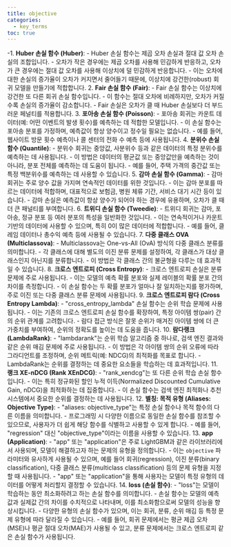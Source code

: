 ```yaml
---
title: objective
categories:
  - key_terms
toc: true
---
```


 -1. **Huber 손실 함수 (Huber)**:
    - Huber 손실 함수는 제곱 오차 손실과 절대 값 오차 손실의 조합입니다.
    - 오차가 작은 경우에는 제곱 오차를 사용해 민감하게 반응하고, 오차가 큰 경우에는 절대 값 오차를 사용해 이상치에 덜 민감하게 반응합니다.
    - 이는 오차에 대한 손실의 증가율이 오차가 커지면서 줄어들기 때문에, 이상치에 강건한(robust) 회귀 모델을 만들기에 적합합니다.
2. **Fair 손실 함수 (Fair)**:
    - Fair 손실 함수는 이상치에 강건한 또 다른 회귀 손실 함수입니다.
    - 이 함수는 절대 오차에 비례하지만, 오차가 커질수록 손실의 증가율이 감소합니다.
    - Fair 손실은 오차가 클 때 Huber 손실보다 더 부드러운 페널티를 적용합니다.
3. **포아송 손실 함수 (Poisson)**:
    - 포아송 회귀는 카운트 데이터(예: 어떤 이벤트의 발생 횟수)를 예측하는 데 적합한 모델입니다.
    - 이 손실 함수는 포아송 분포를 가정하며, 예측값이 항상 양수이고 정수일 필요는 없습니다.
    - 예를 들어, 웹사이트 방문 횟수 예측이나 콜 센터의 전화 수 예측 등에 사용됩니다.
4. **분위수 손실 함수 (Quantile)**:
    - 분위수 회귀는 중앙값, 사분위수 등과 같은 데이터의 특정 분위수를 예측하는 데 사용됩니다.
    - 이 방법은 데이터의 평균값 또는 중앙값만을 예측하는 것이 아니라, 분포 전체를 예측하는 데 도움이 됩니다.
    - 예를 들어, 주택 가격의 중간값 또는 특정 백분위수를 예측하는 데 사용할 수 있습니다.
5. **감마 손실 함수 (Gamma)**:
    - 감마 회귀는 주로 양수 값을 가지며 연속적인 데이터를 위한 것입니다.
    - 이는 감마 분포를 따르는 데이터에 적합하며, 대표적으로 보험금, 병원 체류 기간, 서비스 대기 시간 등이 있습니다.
    - 감마 손실은 예측값이 항상 양수가 되어야 하는 경우에 유용하며, 오차가 클 때 더 큰 패널티를 부여합니다.
6. **트위디 손실 함수 (Tweedie)**:
    - 트위디 회귀는 감마, 포아송, 정규 분포 등 여러 분포의 특성을 일반화한 것입니다.
    - 이는 연속적이거나 카운트 기반의 데이터에 사용할 수 있으며, 특히 0이 많은 데이터에 적합합니다.
    - 예를 들어, 클레임 데이터나 총수익 예측 등에 사용될 수 있습니다.
7. **다중 클래스 OVA (Multiclassova)**:
    - Multiclassova는 One-vs-All (OvA) 방식의 다중 클래스 분류를 의미합니다.
    - 각 클래스에 대해 별도의 이진 분류 문제를 설정하여, 각 클래스가 대상 클래스인지 아닌지를 분류합니다.
    - 이 방법은 각 클래스 간의 불균형을 다루는 데 효과적일 수 있습니다.
8. **크로스 엔트로피 (Cross Entropy)**:
    - 크로스 엔트로피 손실은 분류 문제에 주로 사용됩니다.
    - 이는 모델의 예측 확률 분포와 실제 레이블의 확률 분포 간의 차이를 측정합니다.
    - 이 손실 함수는 두 확률 분포가 얼마나 잘 일치하는지를 평가하며, 주로 이진 또는 다중 클래스 분류 문제에 사용됩니다.
9. **크로스 엔트로피 람다 (Cross Entropy Lambda)**:
    - "cross_entropy_lambda" 손실 함수는 순위 학습 문제에 사용됩니다.
    - 이는 기존의 크로스 엔트로피 손실 함수를 확장하여, 특정 아이템 쌍(pair) 간의 순위 관계를 고려합니다.
    - 람다 접근 방식은 잘못 순위가 매겨진 아이템 쌍에 더 큰 가중치를 부여하여, 순위의 정확도를 높이는 데 도움을 줍니다.
10. **람다랭크 (LambdaRank)**:
    - "lambdarank"는 순위 학습 알고리즘 중 하나로, 검색 엔진 결과와 같은 순위 매김 문제에 주로 사용됩니다.
    - 이 방법은 각 아이템 쌍의 순위 오류에 따라 그라디언트를 조정하며, 순위 메트릭(예: NDCG)의 최적화를 목표로 합니다.
    - LambdaRank는 순위를 결정하는 데 중요한 요소들을 학습하는 데 효과적입니다.
11. **랭크 XE-nDCG (Rank XEnDCG)**:
    - "rank_xendcg"는 또 다른 순위 학습 손실 함수입니다.
    - 이는 특히 정규화된 할인 누적 이득(Normalized Discounted Cumulative Gain, nDCG)을 최적화하는 데 집중합니다.
    - 이 손실 함수는 검색 엔진 최적화나 추천 시스템에서 중요한 순위를 결정하는 데 사용됩니다.
12. **별칭: 목적 유형 (Aliases: Objective Type)**:
    - "aliases: objective_type"는 특정 손실 함수나 목적 함수의 다른 이름을 의미합니다.
    - 프로그래밍 시 다양한 이름으로 동일한 손실 함수를 참조할 수 있으므로, 사용자가 더 쉽게 해당 함수를 식별하고 사용할 수 있게 합니다.
    - 예를 들어, "regression" 대신 "objective_type"이라는 이름을 사용할 수 있습니다.
13. **app (Application)**:
    - "app" 또는 "application"은 주로 LightGBM과 같은 라이브러리에서 사용되며, 모델이 해결하고자 하는 문제의 유형을 정의합니다.
    - 이는 `objective` 파라미터와 유사하게 사용될 수 있으며, 예를 들어 회귀(regression), 이진 분류(binary classification), 다중 클래스 분류(multiclass classification) 등의 문제 유형을 지정할 때 사용됩니다.
    - "app" 또는 "application"을 통해 사용자는 모델이 특정 유형의 데이터를 어떻게 처리할지 결정할 수 있습니다.
14. **loss (손실 함수)**:
    - "loss"는 모델이 학습하는 동안 최소화하려고 하는 손실 함수를 의미합니다.
    - 손실 함수는 모델의 예측값과 실제값 간의 차이를 수치적으로 나타내며, 이를 최소화함으로써 모델의 성능을 향상시킵니다.
    - 다양한 유형의 손실 함수가 있으며, 이는 회귀, 분류, 순위 매김 등 특정 문제 유형에 따라 달라질 수 있습니다.
    - 예를 들어, 회귀 문제에서는 평균 제곱 오차(MSE)나 평균 절대 오차(MAE)가 사용될 수 있고, 분류 문제에서는 크로스 엔트로피 같은 손실 함수가 사용됩니다.